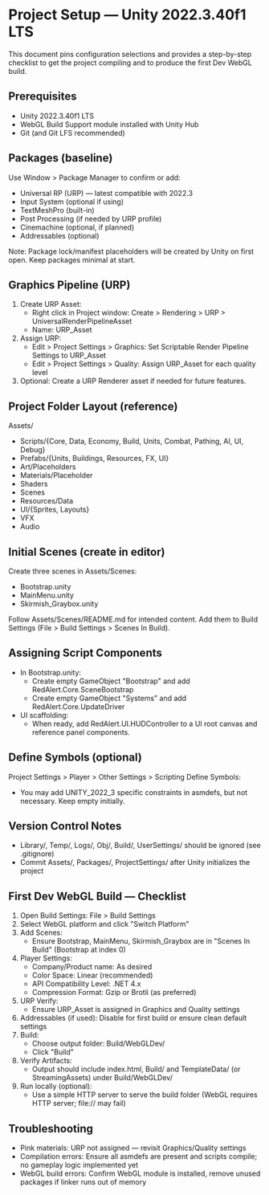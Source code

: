 # Project Setup — Unity 2022.3.40f1 LTS

This document pins configuration selections and provides a step-by-step checklist to get the project compiling and to produce the first Dev WebGL build.

## Prerequisites
- Unity 2022.3.40f1 LTS
- WebGL Build Support module installed with Unity Hub
- Git (and Git LFS recommended)

## Packages (baseline)
Use Window > Package Manager to confirm or add:
- Universal RP (URP) — latest compatible with 2022.3
- Input System (optional if using)
- TextMeshPro (built-in)
- Post Processing (if needed by URP profile)
- Cinemachine (optional, if planned)
- Addressables (optional)

Note: Package lock/manifest placeholders will be created by Unity on first open. Keep packages minimal at start.

## Graphics Pipeline (URP)
1) Create URP Asset:
   - Right click in Project window: Create > Rendering > URP > UniversalRenderPipelineAsset
   - Name: URP_Asset
2) Assign URP:
   - Edit > Project Settings > Graphics: Set Scriptable Render Pipeline Settings to URP_Asset
   - Edit > Project Settings > Quality: Assign URP_Asset for each quality level
3) Optional: Create a URP Renderer asset if needed for future features.

## Project Folder Layout (reference)
Assets/
- Scripts/{Core, Data, Economy, Build, Units, Combat, Pathing, AI, UI, Debug}
- Prefabs/{Units, Buildings, Resources, FX, UI}
- Art/Placeholders
- Materials/Placeholder
- Shaders
- Scenes
- Resources/Data
- UI/{Sprites, Layouts}
- VFX
- Audio

## Initial Scenes (create in editor)
Create three scenes in Assets/Scenes:
- Bootstrap.unity
- MainMenu.unity
- Skirmish_Graybox.unity

Follow Assets/Scenes/README.md for intended content. Add them to Build Settings (File > Build Settings > Scenes In Build).

## Assigning Script Components
- In Bootstrap.unity:
  - Create empty GameObject "Bootstrap" and add RedAlert.Core.SceneBootstrap
  - Create empty GameObject "Systems" and add RedAlert.Core.UpdateDriver
- UI scaffolding:
  - When ready, add RedAlert.UI.HUDController to a UI root canvas and reference panel components.

## Define Symbols (optional)
Project Settings > Player > Other Settings > Scripting Define Symbols:
- You may add UNITY_2022_3 specific constraints in asmdefs, but not necessary. Keep empty initially.

## Version Control Notes
- Library/, Temp/, Logs/, Obj/, Build/, UserSettings/ should be ignored (see .gitignore)
- Commit Assets/, Packages/, ProjectSettings/ after Unity initializes the project

## First Dev WebGL Build — Checklist
1) Open Build Settings: File > Build Settings
2) Select WebGL platform and click "Switch Platform"
3) Add Scenes:
   - Ensure Bootstrap, MainMenu, Skirmish_Graybox are in "Scenes In Build" (Bootstrap at index 0)
4) Player Settings:
   - Company/Product name: As desired
   - Color Space: Linear (recommended)
   - API Compatibility Level: .NET 4.x
   - Compression Format: Gzip or Brotli (as preferred)
5) URP Verify:
   - Ensure URP_Asset is assigned in Graphics and Quality settings
6) Addressables (if used): Disable for first build or ensure clean default settings
7) Build:
   - Choose output folder: Build/WebGLDev/
   - Click "Build"
8) Verify Artifacts:
   - Output should include index.html, Build/ and TemplateData/ (or StreamingAssets) under Build/WebGLDev/
9) Run locally (optional):
   - Use a simple HTTP server to serve the build folder (WebGL requires HTTP server; file:// may fail)

## Troubleshooting
- Pink materials: URP not assigned — revisit Graphics/Quality settings
- Compilation errors: Ensure all asmdefs are present and scripts compile; no gameplay logic implemented yet
- WebGL build errors: Confirm WebGL module is installed, remove unused packages if linker runs out of memory
